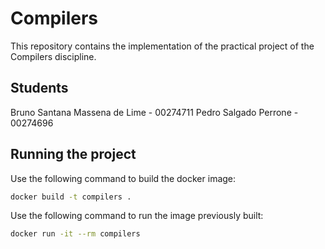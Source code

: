# Compilers

This repository contains the implementation of the practical project of the Compilers discipline.

## Students

Bruno Santana Massena de Lime - 00274711
Pedro Salgado Perrone - 00274696

## Running the project

Use the following command to build the docker image:

```bash
docker build -t compilers .
```

Use the following command to run the image previously built:

```bash
docker run -it --rm compilers
```
